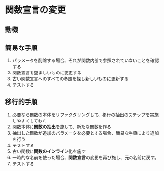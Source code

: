 # 関数宣言の変更

## 動機

## 簡易な手順
1. パラメータを削除する場合、それが関数内部で参照されていないことを確認する
2. 関数宣言を望ましいものに変更する
3. 古い関数宣言へのすべての参照を探し新しいものに更新する
4. テストする

## 移行的手順
1. 必要なら関数の本体をリファクタリングして、移行の抽出のステップを実施しやすくしておく
2. 関数本体に**関数の抽出**を施して、新たな関数を作る
3. 抽出した関数が追加のパラメータを必要とする場合、簡易な手順により追加を行う
4. テストする
5. 古い関数に**関数のインライン**化を施す
6. 一時的な名前を使った場合、**関数宣言**の変更を再び施し、元の名前に戻す。
7. テストする